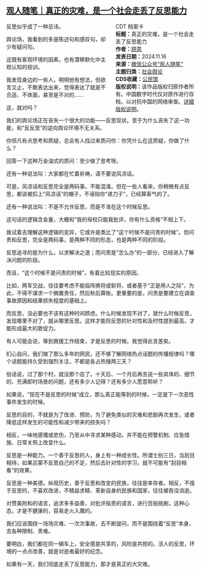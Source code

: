 <!--1731942302000-->
[观人随笔｜真正的灾难，是一个社会走丢了反思能力](https://chinadigitaltimes.net/chinese/713216.html)
------

<div style="width:42%;float:right;padding-left:20px"><div class="su-spoiler su-spoiler-style-fancy su-spoiler-icon-chevron-circle" data-scroll-offset="0" data-anchor-in-url="no"><div class="su-spoiler-title" tabindex="0" role="button"><span class="su-spoiler-icon"></span>CDT 档案卡</div><div class="su-spoiler-content su-u-clearfix su-u-trim"><strong>标题：</strong>真正的灾难，是一个社会走丢了反思能力<br><strong>作者：</strong><a href="https://chinadigitaltimes.net/space/观人随笔" target="_blank">顾意</a><br><strong>发表日期：</strong>2024.11.16<br><strong>来源：</strong><a href="https://web.archive.org/web/https://mp.weixin.qq.com/s/750adJ1w95MYly70Yw8hBA" target="_blank">微信公众号“观人随笔”</a><br><strong>主题归类：</strong><a href="https://chinadigitaltimes.net/space/社会舆论" target="_blank">社会舆论</a><br><strong>CDS收藏：</strong><a href="https://chinadigitaltimes.net/space/%E5%85%AC%E6%B0%91%E9%A6%86" target="_blank" rel="noopener">公民馆</a><br><strong>版权说明：</strong>该作品版权归原作者所有。中国数字时代仅对原作进行存档，以对抗中国的网络审查。<a href="https://chinadigitaltimes.net/chinese/copyright">详细版权说明</a>。</div></div></div><p>反思似乎成了一种忌讳。</p><p>舆论场，我看到的多是陈述句和感叹句，却少有疑问句。</p><p>这既有客观环境的因素，也有潜移默化中主观认知的规训。</p><p>我发现身边的一些人，明明他有想法，但欲言又止，不敢表达出来，觉得表达了就是不合适、不体面，甚至是不对的……</p><p>这，就对吗？</p><p>我们的舆论场正在丧失一个很大的功能——反思现状。至于为什么丧失了这一功能，和“反反思”的逆向舆论环境不无关系。</p><p>你但凡有点思考和质疑，总会有人找过来质问你：你凭什么在这质疑，你做了什么？</p><p>回答一下这种万金油式的质问：至少做了思考呀。</p><p>还有一种说法叫：大家都在忙着祈祷，请不要说风凉话。</p><p>可是，风凉话和反思完全是两码事，不能混淆。但在一些人看来，你稍微有点反思，都该被扣上“风凉话”的帽子，不诬陷你“递刀子”，已经算客气的了。</p><p>还有一种说法叫：不是不允许反思，而是不准在这个时候反思。</p><p>这句话的逻辑含金量，大概和“我的母校只能我批评，你有什么资格”不相上下。</p><p>我试着去理解这种逻辑的变异，它或许是类比了“这个时候不是问责的时候”。但问责和反思，完全是两码事，是两种不同的形态，也是两种不同的阶段。</p><p>反思追寻的是为什么，以求解决之道；而问责是“怎么办”的一部分，已经进入了解决问题的阶段。</p><p>而且，“这个时候不是问责的时候”，有着比较现实的原因。</p><p>比如，两军交战，往往要考虑不能临阵换将或斩将，或者基于“正是用人之际”，为此，不得不谋求一个搁置责任，然后秋后算账。更重要的是，问责是要建立在调查事故原因和结果损失程度的基础上。</p><p>而反思，没必要也不该有这种时间顾虑。什么时候发现不对了，就什么时候反思，发现哪里不对了，就从哪里反思。这样才能将反思的针对性和及时性提到最高，才能形成最大的敦促力。</p><p>有人可能会说，等到救援工作结束，才是反思的时候。我觉得此言差矣。</p><p>扪心自问，我们做了那么多年的网民，还不够了解网络热点话题的传播规律吗？哪个话题能持久受到强烈关注，不都是各占热搜两三天？</p><p>俗话说，过了那个村，就没那个店了。十天后、一个月后再去说一些具体的、细节的、充满即时场景的问题，还有多少人记得？还有多少人愿意聆听？</p><p>如果说，“现在不是反思的时候”成立，那么真正能等到的时候，一定是下一次恶性事件发生的时候。</p><p>反思的目的，不就是为了改进、预防，为了避免类似的灾难和悲剧再次发生，或者降低这样发生的可能性和减少带来的损失吗？</p><p>相反，一味地感慨或悲伤，乃至从中寻求某种感动，并不能在预警机制、应急措施、日常关照上改变什么。</p><p>反思是一种能力。一个善于反思的人，身上有一种成长性。所谓士别三日，当刮目相待，如果吕蒙不反思自己的不足，然后去针对性的学习，就不可能有“刮目相看”的效果。</p><p>反思是一种美德。纵观历史，善于反思和改变的民族，往往是幸存者。相反，不擅于反思的，不喜欢改进，不精益求精、革新自身的民族和国家，往往被吞没消逝。</p><p>对赞美附和的语言，追求多多益善，对批评指责的语言，进行百般挑剔，这种心态，才是不健康的，容易走火入魔的。</p><p>我们应该围绕一场场灾难、一次次事故，去不断提问，而不是围绕着“反思”本身，去各种限制、责难。</p><p>要明白，我们都在同一辆车上，安全感是共享的，风险是共担的。活人的反思，环境的一点点改善，就是对逝者最好的纪念。</p><p>如果有一天，我们彻底走丢了反思能力，那才是真正的大灾难。</p><div class="addtoany_share_save_container addtoany_content addtoany_content_bottom"><div class="a2a_kit a2a_kit_size_32 addtoany_list" data-a2a-url="https://chinadigitaltimes.net/chinese/713216.html" data-a2a-title="观人随笔｜真正的灾难，是一个社会走丢了反思能力"><a class="a2a_button_facebook" href="https://www.addtoany.com/add_to/facebook?linkurl=https%3A%2F%2Fchinadigitaltimes.net%2Fchinese%2F713216.html&amp;linkname=%E8%A7%82%E4%BA%BA%E9%9A%8F%E7%AC%94%EF%BD%9C%E7%9C%9F%E6%AD%A3%E7%9A%84%E7%81%BE%E9%9A%BE%EF%BC%8C%E6%98%AF%E4%B8%80%E4%B8%AA%E7%A4%BE%E4%BC%9A%E8%B5%B0%E4%B8%A2%E4%BA%86%E5%8F%8D%E6%80%9D%E8%83%BD%E5%8A%9B" title="Facebook" rel="nofollow noopener" target="_blank"></a><a class="a2a_button_twitter" href="https://www.addtoany.com/add_to/twitter?linkurl=https%3A%2F%2Fchinadigitaltimes.net%2Fchinese%2F713216.html&amp;linkname=%E8%A7%82%E4%BA%BA%E9%9A%8F%E7%AC%94%EF%BD%9C%E7%9C%9F%E6%AD%A3%E7%9A%84%E7%81%BE%E9%9A%BE%EF%BC%8C%E6%98%AF%E4%B8%80%E4%B8%AA%E7%A4%BE%E4%BC%9A%E8%B5%B0%E4%B8%A2%E4%BA%86%E5%8F%8D%E6%80%9D%E8%83%BD%E5%8A%9B" title="Twitter" rel="nofollow noopener" target="_blank"></a><a class="a2a_button_telegram" href="https://www.addtoany.com/add_to/telegram?linkurl=https%3A%2F%2Fchinadigitaltimes.net%2Fchinese%2F713216.html&amp;linkname=%E8%A7%82%E4%BA%BA%E9%9A%8F%E7%AC%94%EF%BD%9C%E7%9C%9F%E6%AD%A3%E7%9A%84%E7%81%BE%E9%9A%BE%EF%BC%8C%E6%98%AF%E4%B8%80%E4%B8%AA%E7%A4%BE%E4%BC%9A%E8%B5%B0%E4%B8%A2%E4%BA%86%E5%8F%8D%E6%80%9D%E8%83%BD%E5%8A%9B" title="Telegram" rel="nofollow noopener" target="_blank"></a><a class="a2a_button_reddit" href="https://www.addtoany.com/add_to/reddit?linkurl=https%3A%2F%2Fchinadigitaltimes.net%2Fchinese%2F713216.html&amp;linkname=%E8%A7%82%E4%BA%BA%E9%9A%8F%E7%AC%94%EF%BD%9C%E7%9C%9F%E6%AD%A3%E7%9A%84%E7%81%BE%E9%9A%BE%EF%BC%8C%E6%98%AF%E4%B8%80%E4%B8%AA%E7%A4%BE%E4%BC%9A%E8%B5%B0%E4%B8%A2%E4%BA%86%E5%8F%8D%E6%80%9D%E8%83%BD%E5%8A%9B" title="Reddit" rel="nofollow noopener" target="_blank"></a><a class="a2a_button_whatsapp" href="https://www.addtoany.com/add_to/whatsapp?linkurl=https%3A%2F%2Fchinadigitaltimes.net%2Fchinese%2F713216.html&amp;linkname=%E8%A7%82%E4%BA%BA%E9%9A%8F%E7%AC%94%EF%BD%9C%E7%9C%9F%E6%AD%A3%E7%9A%84%E7%81%BE%E9%9A%BE%EF%BC%8C%E6%98%AF%E4%B8%80%E4%B8%AA%E7%A4%BE%E4%BC%9A%E8%B5%B0%E4%B8%A2%E4%BA%86%E5%8F%8D%E6%80%9D%E8%83%BD%E5%8A%9B" title="WhatsApp" rel="nofollow noopener" target="_blank"></a><a class="a2a_button_email" href="https://www.addtoany.com/add_to/email?linkurl=https%3A%2F%2Fchinadigitaltimes.net%2Fchinese%2F713216.html&amp;linkname=%E8%A7%82%E4%BA%BA%E9%9A%8F%E7%AC%94%EF%BD%9C%E7%9C%9F%E6%AD%A3%E7%9A%84%E7%81%BE%E9%9A%BE%EF%BC%8C%E6%98%AF%E4%B8%80%E4%B8%AA%E7%A4%BE%E4%BC%9A%E8%B5%B0%E4%B8%A2%E4%BA%86%E5%8F%8D%E6%80%9D%E8%83%BD%E5%8A%9B" title="Email" rel="nofollow noopener" target="_blank"></a><a class="a2a_button_copy_link" href="https://www.addtoany.com/add_to/copy_link?linkurl=https%3A%2F%2Fchinadigitaltimes.net%2Fchinese%2F713216.html&amp;linkname=%E8%A7%82%E4%BA%BA%E9%9A%8F%E7%AC%94%EF%BD%9C%E7%9C%9F%E6%AD%A3%E7%9A%84%E7%81%BE%E9%9A%BE%EF%BC%8C%E6%98%AF%E4%B8%80%E4%B8%AA%E7%A4%BE%E4%BC%9A%E8%B5%B0%E4%B8%A2%E4%BA%86%E5%8F%8D%E6%80%9D%E8%83%BD%E5%8A%9B" title="Copy Link" rel="nofollow noopener" target="_blank"></a><a class="a2a_dd addtoany_share_save addtoany_share" href="https://www.addtoany.com/share"></a></div></div>
